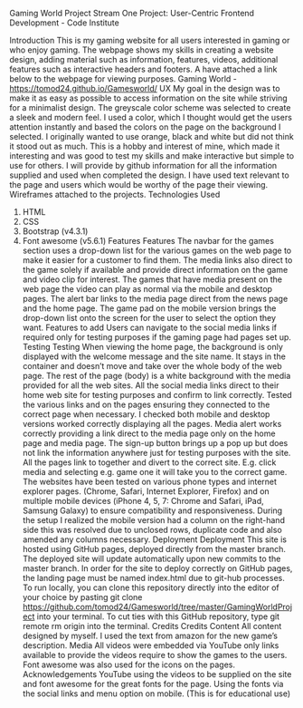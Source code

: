Gaming World Project 
Stream One 
Project: User-Centric Frontend Development - Code Institute

Introduction
This is my gaming website for all users interested in gaming or who enjoy gaming. The webpage shows my skills in creating a website design, adding material such as information, features, videos, additional features such as interactive headers and footers. A have attached a link below to the webpage for viewing purposes.
Gaming World - https://tomod24.github.io/Gamesworld/
UX
My goal in the design was to make it as easy as possible to access information on the site while striving for a minimalist design. The greyscale color scheme was selected to create a sleek and modern feel. I used a color, which I thought would get the users attention instantly and based the colors on the page on the background I selected. I originally wanted to use orange, black and white but did not think it stood out as much. This is a hobby and interest of mine, which made it interesting and was good to test my skills and make interactive but simple to use for others. I will provide by github information for all the information supplied and used when completed the design. I have used text relevant to the page and users which would be worthy of the page their viewing. Wireframes attached to the projects.
Technologies Used
1.	HTML
2.	CSS
3.	Bootstrap (v4.3.1)
4.	Font awesome (v5.6.1)
Features
Features The navbar for the games section uses a drop-down list for the various games on the web page to make it easier for a customer to find them. The media links also direct to the game solely if available and provide direct information on the game and video clip for interest.
The games that have media present on the web page the video can play as normal via the mobile and desktop pages.
The alert bar links to the media page direct from the news page and the home page.
The game pad on the mobile version brings the drop-down list onto the screen for the user to select the option they want.
Features to add Users can navigate to the social media links if required only for testing purposes if the gaming page had pages set up.
Testing
Testing When viewing the home page, the background is only displayed with the welcome message and the site name. It stays in the container and doesn’t move and take over the whole body of the web page. The rest of the page (body) is a white background with the media provided for all the web sites. All the social media links direct to their home web site for testing purposes and confirm to link correctly.
Tested the various links and on the pages ensuring they connected to the correct page when necessary. I checked both mobile and desktop versions worked correctly displaying all the pages. Media alert works correctly providing a link direct to the media page only on the home page and media page. The sign-up button brings up a pop up but does not link the information anywhere just for testing purposes with the site. All the pages link to together and divert to the correct site. E.g. click media and selecting e.g. game one it will take you to the correct game.
The websites have been tested on various phone types and internet explorer pages. (Chrome, Safari, Internet Explorer, Firefox) and on multiple mobile devices (iPhone 4, 5, 7: Chrome and Safari, iPad, Samsung Galaxy) to ensure compatibility and responsiveness. During the setup I realized the mobile version had a column on the right-hand side this was resolved due to unclosed rows, duplicate code and also amended any columns necessary.
Deployment
Deployment This site is hosted using GitHub pages, deployed directly from the master branch. The deployed site will update automatically upon new commits to the master branch. In order for the site to deploy correctly on GitHub pages, the landing page must be named index.html due to git-hub processes. To run locally, you can clone this repository directly into the editor of your choice by pasting git clone https://github.com/tomod24/Gamesworld/tree/master/GamingWorldProject into your terminal. To cut ties with this GitHub repository, type git remote rm origin into the terminal.
Credits
Credits Content All content designed by myself. I used the text from amazon for the new game’s description.
Media All videos were embedded via YouTube only links available to provide the videos require to show the games to the users. Font awesome was also used for the icons on the pages.
Acknowledgements YouTube using the videos to be supplied on the site and font awesome for the great fonts for the page. Using the fonts via the social links and menu option on mobile.
(This is for educational use)

